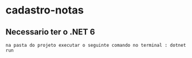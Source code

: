 # cadastro-notas

## Necessario ter o .NET 6
```
na pasta do projeto executar o seguinte comando no terminal : dotnet run
```

